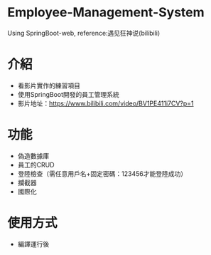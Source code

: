 # Employee-Management-System
Using SpringBoot-web, reference:遇见狂神说(bilibili)

# 介紹
- 看影片實作的練習項目
- 使用SpringBoot開發的員工管理系統
- 影片地址：https://www.bilibili.com/video/BV1PE411i7CV?p=1

# 功能
- 偽造數據庫
- 員工的CRUD
- 登陸檢查（需任意用戶名+固定密碼：123456才能登陸成功）
- 攔截器
- 國際化

# 使用方式
- 編譯運行後

